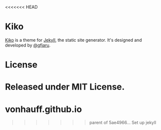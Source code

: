 <<<<<<< HEAD
# Kiko

[Kiko](http://github.com/gfjaru/Kiko) is a theme for [Jekyll](http://jekyllrb.com), the static site generator. It's designed and developed by [@gfjaru](https://twitter.com/gfjaru).

# License

Released under MIT License.
=======
# vonhauff.github.io
>>>>>>> parent of 5ae4966... Set up jekyll
